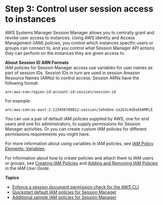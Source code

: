 # Step 3: Control user session access to instances<a name="session-manager-getting-started-restrict-access"></a>

AWS Systems Manager Session Manager allows you to centrally grant and revoke user access to instances\. Using AWS Identity and Access Management \(IAM\) policies, you control which instances specific users or groups can connect to, and you control what Session Manager API actions they can perform on the instances they are given access to\. 

**About Session ID ARN Formats**  
IAM policies for Session Manager access use variables for user names as part of session IDs\. Session IDs in turn are used in session Amazon Resource Names \(ARNs\) to control access\. Session ARNs have the following format:

```
arn:aws:ssm:region-id:account-id:session/session-id
```

For example:

```
arn:aws:ssm:us-east-2:123456789012:session/JohnDoe-1a2b3c4d5eEXAMPLE
```

You can use a pair of default IAM policies supplied by AWS, one for end users and one for administrators, to supply permissions for Session Manager activities\. Or you can create custom IAM policies for different permissions requirements you might have\.

For more information about using variables in IAM policies, see [IAM Policy Elements: Variables](https://docs.aws.amazon.com/IAM/latest/UserGuide/reference_policies_variables.html)\. 

For information about how to create policies and attach them to IAM users or groups, see [Creating IAM Policies](https://docs.aws.amazon.com/IAM/latest/UserGuide/access_policies_create.html) and [Adding and Removing IAM Policies](https://docs.aws.amazon.com/IAM/latest/UserGuide/access_policies_manage-attach-detach.html) in the *IAM User Guide*\.

**Topics**
+ [Enforce a session document permission check for the AWS CLI](getting-started-sessiondocumentaccesscheck.md)
+ [Quickstart default IAM policies for Session Manager](getting-started-restrict-access-quickstart.md)
+ [Additional sample IAM policies for Session Manager](getting-started-restrict-access-examples.md)